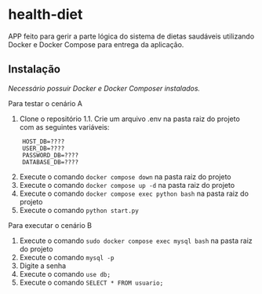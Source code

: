 # health-diet
APP feito para gerir a parte lógica do sistema de dietas saudáveis utilizando Docker e Docker Compose para entrega da aplicação.

## Instalação
*Necessário possuir Docker e Docker Composer instalados.*

Para testar o cenário A

1. Clone o repositório
1.1. Crie um arquivo .env na pasta raiz do projeto com as seguintes variáveis:
```
    HOST_DB=????
    USER_DB=????
    PASSWORD_DB=????
    DATABASE_DB=????
``````
2. Execute o comando `docker compose down` na pasta raiz do projeto
3. Execute o comando `docker compose up -d` na pasta raiz do projeto
4. Execute o comando `docker compose exec python bash` na pasta raiz do projeto
5. Execute o comando `python start.py` 

Para executar o cenário B

1. Execute o comando `sudo docker compose exec mysql bash` na pasta raiz do projeto
2. Execute o comando `mysql -p`
3. Digite a senha
4. Execute o comando `use db;`
5. Execute o comando `SELECT * FROM usuario;`